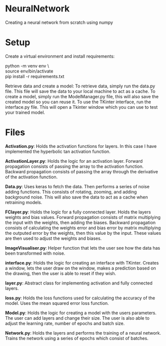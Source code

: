 # NeuralNetwork

Creating a neural network from scratch using numpy

# Setup

Create a virtual environment and install requirements:

python -m venv env \    
source env/bin/activate \
pip install -r requirements.txt

Retrieve data and create a model:
To retrieve data, simply run the data.py file. This file will save the data to your local machine to act as a cache. To create a model, simply run the ModelManager.py file, this will also save the created model so you can reuse it. To use the TKinter interface, run the interface.py file. This will open a Tkinter window which you can use to test your trained model. 

# Files

**Activation.py**:
Holds the activation functions for layers. In this case I have implemented the hyperbolic tan activation function.

**ActivationLayer.py**:
Holds the logic for an activation layer. Forward propagation consists of passing the array to the activation function. Backward propagation consists of passing the array through the derivative of the activation function.

**Data.py**:
Uses keras to fetch the data. Then performs a series of noise adding functions. This consists of rotating, zooming, and adding background noise. This will also save the data to act as a cache when retraining models. 

**FClayer.py**:
Holds the logic for a fully connected layer. Holds the layers weights and bias values. Forward propagation consists of matrix multiplying the input with the weights, then adding the biases. Backward propagation consists of calculating the weights error and bias error by matrix multiplying the outputed error by the weights, then this value by the input. These values are then used to adjust the weights and biases. 

**ImageVisualiser.py**:
Helper function that lets the user see how the data has been transformed with noise. 

**interface.py**:
Holds the logic for creating an interface with TKinter. Creates a window, lets the user draw on the window, makes a prediction based on the drawing, then the user is able to reset if they wish. 

**layer.py**:
Abstract class for implementing activation and fully connected layers.

**loss.py**:
Holds the loss functions used for calculating the accuracy of the model. Uses the mean squared error loss function. 

**Model.py**:
Holds the logic for creating a model with the users parameters. The user can add layers and change their size. The user is also able to adjust the learning rate, number of epochs and batch size. 

**Network.py**:
Holds the layers and performs the training of a neural network. Trains the network using a series of epochs which consist of batches. 
